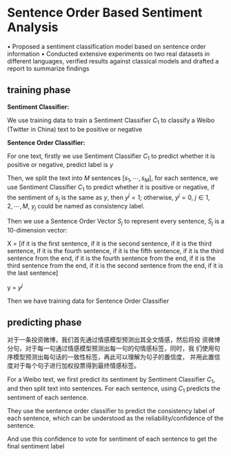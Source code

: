 # Sentence Order Based Sentiment Analysis 


• Proposed a sentiment classification model based on sentence order information
• Conducted extensive experiments on two real datasets in different languages, verified results against
classical models and drafted a report to summarize findings

## training phase

**Sentiment Classifier:**

We use training data to train a Sentiment Classifier $C_1$ to classify a Weibo (Twitter in China) text to be positive or negative

**Sentence Order Classifier:**

For one text, firstly we use Sentiment Classifier $C_1$ to predict whether it is positive or negative, predict label is $y$

Then, we split the text into $M$ sentences $[s_1, \cdots, s_M]$, for each sentence, we use Sentiment Classifier $C_1$ to predict whether it is positive or negative, if the sentiment of $s_j$ is the same as $y$, then $y^j=1$; otherwise, $y^j=0$, $j\in {1,2,\cdots,M}$, $y_j$ could be named as consistency label.

Then we use a Sentence Order Vector $S_j$ to represent every sentence, $S_j$ is a 10-dimension vector: 

X = [if it is the first sentence, if it is the second sentence, if it is the third sentence, if it is the fourth sentence, if it is the fifth sentence, if it is the third sentence from the end, if it is the fourth sentence from the end, if it is the third sentence from the end, if it is the second sentence from the end, if it is the last sentence]

y = $y^j$

Then we have training data for Sentence Order Classifier


## predicting phase

对于一条投资微博，我们首先通过情感模型预测出其全文情感，然后将投
资微博分句，对于每一句通过情感模型预测出每一句的句情感标签，同时，我
们使用句序模型预测出每句话的一致性标签，再此可以理解为句子的置信度，
并用此置信度对于每个句子进行加权投票得到最终情感标签。


For a Weibo text, we first predict its sentiment by Sentiment Classifier $C_1$, and then split text into sentences. For each sentence, using $C_1$ predicts the sentiment of each sentence.

They use the sentence order classifier to predict the consistency label of each sentence, which can be understood as the reliability/confidence of the sentence.

And use this confidence to vote for sentiment of each sentence to get the final sentiment label

